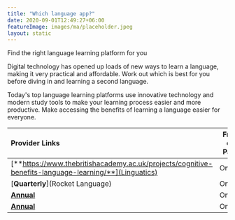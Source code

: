 ```yaml
---
title: "Which language app?"
date: 2020-09-01T12:49:27+06:00
featureImage: images/ma/placeholder.jpeg
layout: static
---
```


Find the right language learning platform for you

Digital technology has opened up loads of new ways to learn a language, making it very practical and affordable. Work out which is best for you before diving in and learning a second language.

Today's top language learning platforms use innovative technology and modern study tools to make your learning process easier and more productive. Make accessing the benefits of learning a language easier for everyone.

| Provider Links      | Free or Paid  |  
| :-----------          | :--------------:      |  
| [**https://www.thebritishacademy.ac.uk/projects/cognitive-benefits-language-learning/**](Linguatics) | Online | 
| [**Quarterly**](Rocket Language) | Online | 
| [**Annual**](Babbel) | Online | 
| [**Annual**](Pimsleur) | Online | 
  

<br/><br/>






